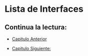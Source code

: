 # Lista de Interfaces

## Continua la lectura:

- [Capitulo Anterior](./../)                                                                 

- [Capitulo Siguiente: ](./../)